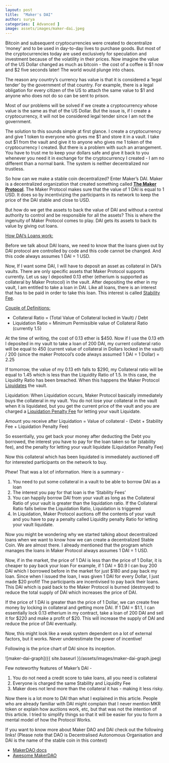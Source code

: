 ```yaml
---
layout: post
title:  "Maker's DAI"
author: surya
categories: [ Advanced ]
image: assets/images/maker-dai.jpeg
---
```


Bitcoin and subsequent cryptocurrencies were created to decentralize ‘money’ and to be used in day-to-day lives to purchase goods. But most of the cryptocurrencies today are used exclusively for speculation and investment because of the volatility in their prices. Now imagine the value of the US Dollar changed as much as bitcoin - the cost of a coffee is $1 now and $2 five seconds later! The world would plunge into chaos.

The reason any country’s currency has value is that it is considered a ‘legal tender’ by the government of that country. For example, there is a legal obligation for every citizen of the US to attach the same value to $1 and anyone who does not do so can be sent to prison. 

Most of our problems will be solved if we create a cryptocurrency whose value is the same as that of the US Dollar. But the issue is, if I create a cryptocurrency, it will not be considered legal tender since I am not the government. 

The solution to this sounds simple at first glance. I create a cryptocurrency and give 1 token to everyone who gives me $1 and store it in a vault. I take out $1 from the vault and give it to anyone who gives me 1 token of the cryptocurrency I created. But there is a problem with such an arrangement. You have to trust me to keep your dollars safe and give it back to you whenever you need it in exchange for the cryptocurrency I created - I am no different than a normal bank. The system is neither decentralized nor trustless.

So how can we make a stable coin decentralized? Enter Maker’s DAI. Maker is a decentralized organization that created something called <u><b>The Maker Protocol</b></u>. The Maker Protocol makes sure that the value of 1 DAI is equal to 1 USD. It does so by incentivizing the participants in its network to keep the price of the DAI stable and close to USD.

But how do we get the assets to back the value of DAI and without a central authority to control and be responsible for all the assets? This is where the ingenuity of Maker Protocol comes to play. DAI gets its assets to back its value by giving out loans.

<u>How DAI’s Loans work:</u>

Before we talk about DAI loans, we need to know that the loans given out by DAI protocol are controlled by code and this code cannot be changed. And this code always assumes 1 DAI = 1 USD.

Now, If I want some DAI, I will have to deposit an asset as collateral in DAI’s vaults. There are only specific assets that Maker Protocol supports currently. Let us say I deposited 0.13 ether (etherium is supported as collateral by Maker Protocol) in the vault. After depositing the ether in my vault, I am entitled to take a loan in DAI. Like all loans, there is an interest that has to be paid in order to take this loan. This interest is called <u>Stability Fee</u>.

<u>Couple of Definitions:</u>

* Collateral Ratio = (Total Value of Collateral locked in Vault) / Debt 
* Liquidation Ratio = Minimum Permissible value of Collateral Ratio (currently 1.5)

At the time of writing, the cost of 0.13 ether is $450. Now if I use the 0.13 eth I deposited in my vault to take a loan of 200 DAI, my current collateral ratio will be equal to 450 (current value of collateral in Dollars locked in the vault) / 200 (since the maker Protocol’s code always assumed 1 DAI  = 1 Dollar)
= 2.25

If tomorrow, the value of my 0.13 eth falls to $290, my Collateral ratio will be equal to 1.45 which is less than the Liquidity Ratio of 1.5. In this case, the Liquidity Ratio has been breached. When this happens the Maker Protocol <u>Liquidates</u> the vault.

Liquidation: When Liquidation occurs, Maker Protocol basically immediately buys the collateral in my vault. You do not lose your collateral in the vault when it is liquidated, but you get the current price of the vault and you are charged a <u>Liquidation Penalty Fee</u> for letting your vault Liquidate.

Amount you receive after Liquidation = Value of collateral - (Debt + Stability Fee + Liquidation Penalty Fee)

So essentially, you get back your money after deducting the Debt you borrowed, the interest you have to pay for the loan taken so far (stability fee), and the penalty for letting your vault liquidate (Liquidation Penalty Fee)

Now this collateral which has been liquidated is immediately auctioned off for interested participants on the network to buy.

Phew! That was a lot of information. Here is a summary - 
1. You need to put some collateral in a vault to be able to borrow DAI as a loan
2. The interest you pay for that loan is the ‘Stability Fees’
3. You can happily borrow DAI from your vault as long as the Collateral Ratio of your vault is greater than the liquidation ratio. If the Collateral Ratio falls below the Liquidation Ratio, Liquidation is triggered
4. In Liquidation, Maker Protocol auctions off the contents of your vault and you have to pay a penalty called Liquidity penalty Ratio for letting your vault liquidate.

Now you might be wondering why we started talking about decentralized loans when we want to know how we can create a decentralized Stable Coin. We are almost there.
I already mentioned that the program which manages the loans in Maker Protocol always assumes 1 DAI = 1 USD.

Now, if in the market, the price of 1 DAI is less than the price of 1 Dollar, it is cheaper to pay back your loan
For example, if 1 DAI =  $0.9
I can buy 200 DAI which I borrowed before in the market for just $180 and pay back my loan. Since when I issued the loan, I was given 1 DAI for every Dollar, I just made $20 profit! The participants are incentivised to pay back their loans. This DAI which is paid back to the Maker Protocol is burned (destroyed) to reduce the total supply of DAI which increases the price of DAI.

If the price of 1 DAI is greater than the price of 1 Dollar, we can create free money by locking in collateral and getting more DAI. If 1 DAI  = $1.1, I can essentially lock 0.13 etherium in my contract, take a loan of 200 DAI and sell it for $220 and make a profit of $20. This will increase the supply of DAI and reduce the price of DAI eventually.

Now, this might look like a weak system dependent on a lot of external factors, but it works. Never underestimate the power of incentive!

Following is the price chart of DAI since its inception.

![maker-dai-graph]({{ site.baseurl }}/assets/images/maker-dai-graph.jpeg)

Few noteworthy features of Maker’s DAI - 
1. You do not need a credit score to take loans, all you need is collateral
2. Everyone is charged the same Stability and Liquidity Fee
3. Maker does not lend more than the collateral it has - making it less risky.

Now there is a lot more to DAI than what I explained in this article. People who are already familiar with DAI might complain that I never mention MKR token or explain how auctions work, etc, but that was not the intention of this article. I tried to simplify things so that it will be easier for you to form a mental model of how the Protocol Works. 

If you want to know more about Maker DAO and DAI check out the following links! (Please note that DAO is Decentralised Autonomous Organisation and DAI is the name of the stable coin in this context)

* [MakerDAO docs](https://docs.makerdao.com/)
* [Awesome MakerDAO](https://awesome.makerdao.com/)
